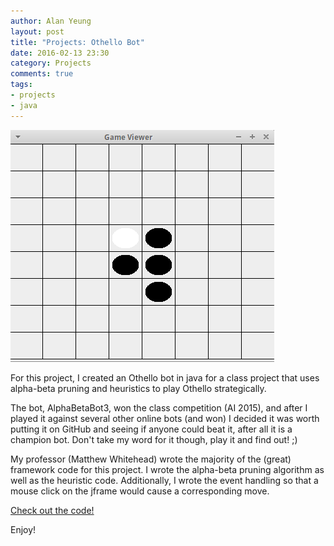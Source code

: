 ```yaml
---
author: Alan Yeung
layout: post
title: "Projects: Othello Bot"
date: 2016-02-13 23:30
category: Projects
comments: true
tags:
- projects
- java
---
```


![Alt text](/images/othello.png "Othello Bot in action")

For this project, I created an Othello bot in java for a class project that uses alpha-beta pruning and heuristics to play Othello strategically.

The bot, AlphaBetaBot3, won the class competition (AI 2015), and after I played it against several other online bots (and won) I decided it was worth putting it on GitHub and seeing if anyone could beat it, after all it is a champion bot. Don't take my word for it though, play it and find out! ;)

My professor (Matthew Whitehead) wrote the majority of the (great) framework code for this project. I wrote the alpha-beta pruning algorithm as well as the heuristic code. Additionally, I wrote the event handling so that a mouse click on the jframe would cause a corresponding move.

[Check out the code!](https://github.com/yeungalan0/Othello)

Enjoy!
